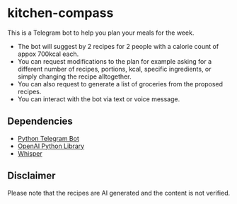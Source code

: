 # kitchen-compass
This is a Telegram bot to help you plan your meals for the week.

- The bot will suggest by 2 recipes for 2 people with a calorie count of appox 700kcal each.
- You can request modifications to the plan for example asking for a different number of recipes, portions, kcal, specific ingredients, or simply changing the recipe alltogether.
- You can also request to generate a list of groceries from the proposed recipes.
- You can interact with the bot via text or voice message.

## Dependencies 
- [Python Telegram Bot](https://docs.python-telegram-bot.org/en/stable/index.html)
- [OpenAI Python Library](https://platform.openai.com/docs/libraries/python-library)
- [Whisper](https://platform.openai.com/docs/tutorials/meeting-minutes/transcribing-audio-with-whisper)

## Disclaimer
Please note that the recipes are AI generated and the content is not verified.
